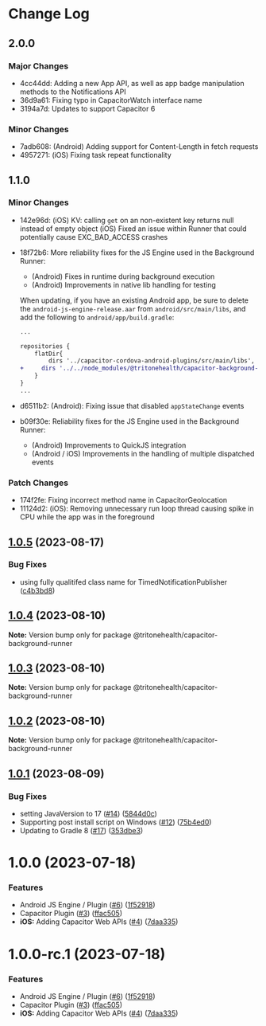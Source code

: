 # Change Log

## 2.0.0

### Major Changes

- 4cc44dd: Adding a new App API, as well as app badge manipulation methods to the Notifications API
- 36d9a61: Fixing typo in CapacitorWatch interface name
- 3194a7d: Updates to support Capacitor 6

### Minor Changes

- 7adb608: (Android) Adding support for Content-Length in fetch requests
- 4957271: (iOS) Fixing task repeat functionality

## 1.1.0

### Minor Changes

- 142e96d: (iOS) KV: calling `get` on an non-existent key returns null instead of empty object
  (iOS) Fixed an issue within Runner that could potentially cause EXC_BAD_ACCESS crashes
- 18f72b6: More reliability fixes for the JS Engine used in the Background Runner:

  - (Android) Fixes in runtime during background execution
  - (Android) Improvements in native lib handling for testing

  When updating, if you have an existing Android app, be sure to delete the `android-js-engine-release.aar` from `android/src/main/libs`, and add the following to `android/app/build.gradle`:

  ```diff
  ...

  repositories {
      flatDir{
          dirs '../capacitor-cordova-android-plugins/src/main/libs', 'libs'
  +		dirs '../../node_modules/@tritonehealth/capacitor-background-runner/android/src/main/libs', 'libs'
      }
  }
  ...

  ```

- d6511b2: (Android): Fixing issue that disabled `appStateChange` events
- b09f30e: Reliability fixes for the JS Engine used in the Background Runner:
  - (Android) Improvements to QuickJS integration
  - (Android / iOS) Improvements in the handling of multiple dispatched events

### Patch Changes

- 174f2fe: Fixing incorrect method name in CapacitorGeolocation
- 11124d2: (iOS): Removing unnecessary run loop thread causing spike in CPU while the app was in the foreground

## [1.0.5](https://github.com/ionic-team/capacitor-background-runner/compare/1.0.4...1.0.5) (2023-08-17)

### Bug Fixes

- using fully qualitifed class name for TimedNotificationPublisher ([c4b3bd8](https://github.com/ionic-team/capacitor-background-runner/commit/c4b3bd8c9f4fb881bfab05b2c95c2e0d7387cee8))

## [1.0.4](https://github.com/ionic-team/capacitor-background-runner/compare/1.0.3...1.0.4) (2023-08-10)

**Note:** Version bump only for package @tritonehealth/capacitor-background-runner

## [1.0.3](https://github.com/ionic-team/capacitor-background-runner/compare/1.0.2...1.0.3) (2023-08-10)

**Note:** Version bump only for package @tritonehealth/capacitor-background-runner

## [1.0.2](https://github.com/ionic-team/capacitor-background-runner/compare/1.0.1...1.0.2) (2023-08-10)

**Note:** Version bump only for package @tritonehealth/capacitor-background-runner

## [1.0.1](https://github.com/ionic-team/capacitor-background-runner/compare/1.0.0...1.0.1) (2023-08-09)

### Bug Fixes

- setting JavaVersion to 17 ([#14](https://github.com/ionic-team/capacitor-background-runner/issues/14)) ([5844d0c](https://github.com/ionic-team/capacitor-background-runner/commit/5844d0c814378b9c4ebafe752c297d7110e8c2ba))
- Supporting post install script on Windows ([#12](https://github.com/ionic-team/capacitor-background-runner/issues/12)) ([75b4ed0](https://github.com/ionic-team/capacitor-background-runner/commit/75b4ed0cdb44c4caa506c9969b7fdbbe2e122779))
- Updating to Gradle 8 ([#17](https://github.com/ionic-team/capacitor-background-runner/issues/17)) ([353dbe3](https://github.com/ionic-team/capacitor-background-runner/commit/353dbe331f5ed2344ded407041e001e440b9d0ee))

# 1.0.0 (2023-07-18)

### Features

- Android JS Engine / Plugin ([#6](https://github.com/ionic-team/capacitor-background-runner/issues/6)) ([1f52918](https://github.com/ionic-team/capacitor-background-runner/commit/1f52918784d91558a3e7798d5449887d7fb5cd32))
- Capacitor Plugin ([#3](https://github.com/ionic-team/capacitor-background-runner/issues/3)) ([ffac505](https://github.com/ionic-team/capacitor-background-runner/commit/ffac505560c144d2478ed6de49dc7d0c5130b15c))
- **iOS:** Adding Capacitor Web APIs ([#4](https://github.com/ionic-team/capacitor-background-runner/issues/4)) ([7daa335](https://github.com/ionic-team/capacitor-background-runner/commit/7daa3350335989e8caf20c7258074a6dfa5d2cfe))

# 1.0.0-rc.1 (2023-07-18)

### Features

- Android JS Engine / Plugin ([#6](https://ionic.io/issues/6)) ([1f52918](https://ionic.io/commits/1f52918784d91558a3e7798d5449887d7fb5cd32))
- Capacitor Plugin ([#3](https://ionic.io/issues/3)) ([ffac505](https://ionic.io/commits/ffac505560c144d2478ed6de49dc7d0c5130b15c))
- **iOS:** Adding Capacitor Web APIs ([#4](https://ionic.io/issues/4)) ([7daa335](https://ionic.io/commits/7daa3350335989e8caf20c7258074a6dfa5d2cfe))
